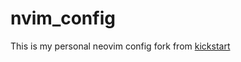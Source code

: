 # nvim_config
This is my personal neovim config fork from [kickstart](https://github.com/nvim-lua/kickstart.nvim)
